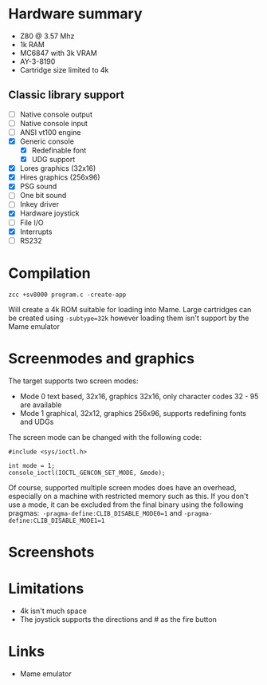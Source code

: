 # Hardware summary

* Z80 @ 3.57 Mhz
* 1k RAM
* MC6847 with 3k VRAM
* AY-3-8190
* Cartridge size limited to 4k

## Classic library support

* [ ] Native console output
* [ ] Native console input
* [ ] ANSI vt100 engine
* [x] Generic console
    * [x] Redefinable font 
    * [x] UDG support
* [x] Lores graphics (32x16)
* [x] Hires graphics (256x96)
* [x] PSG sound
* [ ] One bit sound
* [ ] Inkey driver
* [x] Hardware joystick
* [ ] File I/O
* [x] Interrupts
* [ ] RS232

# Compilation

    zcc +sv8000 program.c -create-app

Will create a 4k ROM suitable for loading into Mame. Large cartridges can be created using `-subtype=32k` however loading them isn't support by the Mame emulator

# Screenmodes and graphics

The target supports two screen modes:

* Mode 0 text based, 32x16, graphics 32x16, only character codes 32 - 95 are available
* Mode 1 graphical, 32x12, graphics 256x96, supports redefining fonts and UDGs

The screen mode can be changed with the following code:

    #include <sys/ioctl.h>

    int mode = 1;
    console_ioctl(IOCTL_GENCON_SET_MODE, &mode);

Of course, supported multiple screen modes does have an overhead, especially on a machine with restricted memory such as this. If you don't use a mode, it can be excluded from the final binary using the following pragmas:` -pragma-define:CLIB_DISABLE_MODE0=1` and `-pragma-define:CLIB_DISABLE_MODE1=1`

# Screenshots

# Limitations

* 4k isn't much space
* The joystick supports the directions and # as the fire button

# Links

* Mame emulator